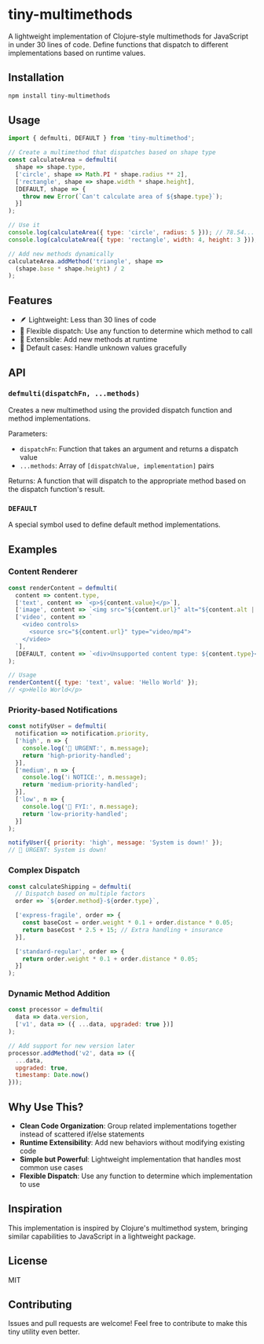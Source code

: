 # tiny-multimethods

A lightweight implementation of Clojure-style multimethods for JavaScript in under 30 lines of code. Define functions that dispatch to different implementations based on runtime values.

## Installation

```bash
npm install tiny-multimethods
```

## Usage

```javascript
import { defmulti, DEFAULT } from 'tiny-multimethod';

// Create a multimethod that dispatches based on shape type
const calculateArea = defmulti(
  shape => shape.type,
  ['circle', shape => Math.PI * shape.radius ** 2],
  ['rectangle', shape => shape.width * shape.height],
  [DEFAULT, shape => {
    throw new Error(`Can't calculate area of ${shape.type}`);
  }]
);

// Use it
console.log(calculateArea({ type: 'circle', radius: 5 })); // 78.54...
console.log(calculateArea({ type: 'rectangle', width: 4, height: 3 })); // 12

// Add new methods dynamically
calculateArea.addMethod('triangle', shape =>
  (shape.base * shape.height) / 2
);
```

## Features

- 🪶 Lightweight: Less than 30 lines of code
- 🎯 Flexible dispatch: Use any function to determine which method to call
- 🔌 Extensible: Add new methods at runtime
- 🛟 Default cases: Handle unknown values gracefully

## API

### `defmulti(dispatchFn, ...methods)`

Creates a new multimethod using the provided dispatch function and method implementations.

Parameters:
- `dispatchFn`: Function that takes an argument and returns a dispatch value
- `...methods`: Array of `[dispatchValue, implementation]` pairs

Returns: A function that will dispatch to the appropriate method based on the dispatch function's result.

### `DEFAULT`

A special symbol used to define default method implementations.

## Examples

### Content Renderer

```javascript
const renderContent = defmulti(
  content => content.type,
  ['text', content => `<p>${content.value}</p>`],
  ['image', content => `<img src="${content.url}" alt="${content.alt || ''}">`],
  ['video', content => `
    <video controls>
      <source src="${content.url}" type="video/mp4">
    </video>
  `],
  [DEFAULT, content => `<div>Unsupported content type: ${content.type}</div>`]
);

// Usage
renderContent({ type: 'text', value: 'Hello World' });
// <p>Hello World</p>
```

### Priority-based Notifications

```javascript
const notifyUser = defmulti(
  notification => notification.priority,
  ['high', n => {
    console.log('🚨 URGENT:', n.message);
    return 'high-priority-handled';
  }],
  ['medium', n => {
    console.log('ℹ️ NOTICE:', n.message);
    return 'medium-priority-handled';
  }],
  ['low', n => {
    console.log('📝 FYI:', n.message);
    return 'low-priority-handled';
  }]
);

notifyUser({ priority: 'high', message: 'System is down!' });
// 🚨 URGENT: System is down!
```

### Complex Dispatch

```javascript
const calculateShipping = defmulti(
  // Dispatch based on multiple factors
  order => `${order.method}-${order.type}`,

  ['express-fragile', order => {
    const baseCost = order.weight * 0.1 + order.distance * 0.05;
    return baseCost * 2.5 + 15; // Extra handling + insurance
  }],

  ['standard-regular', order => {
    return order.weight * 0.1 + order.distance * 0.05;
  }]
);
```

### Dynamic Method Addition

```javascript
const processor = defmulti(
  data => data.version,
  ['v1', data => ({ ...data, upgraded: true })]
);

// Add support for new version later
processor.addMethod('v2', data => ({
  ...data,
  upgraded: true,
  timestamp: Date.now()
}));
```

## Why Use This?

- **Clean Code Organization**: Group related implementations together instead of scattered if/else statements
- **Runtime Extensibility**: Add new behaviors without modifying existing code
- **Simple but Powerful**: Lightweight implementation that handles most common use cases
- **Flexible Dispatch**: Use any function to determine which implementation to use

## Inspiration

This implementation is inspired by Clojure's multimethod system, bringing similar capabilities to JavaScript in a lightweight package.

## License

MIT

## Contributing

Issues and pull requests are welcome! Feel free to contribute to make this tiny utility even better.
